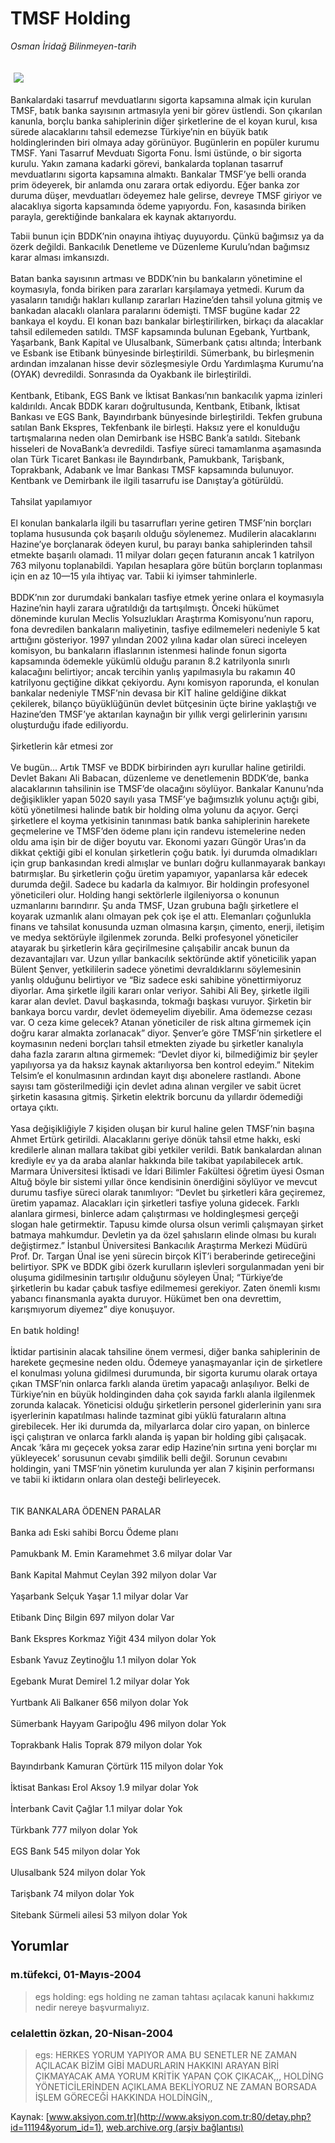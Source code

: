 # TMSF Holding

*Osman İridağ Bilinmeyen-tarih*

<div>
 <font>
  <img border="0" height="1" src="/web/20041217033336im_/http://www.aksiyon.com.tr/images/blank.gif"/>
 </font>
 <font class="content">
  <p>
   <img border="0" hspace="5" src="http://web.archive.org/web/20041217033336im_/http://www.aksiyon.com.tr/resim/480/28.jpg" vspace="5"/>
  </p>
 </font>
 <font class="content">
  Bankalardaki tasarruf mevduatlarını sigorta kapsamına almak için kurulan TMSF, batık banka sayısının artmasıyla yeni bir görev üstlendi. Son çıkarılan kanunla, borçlu banka sahiplerinin diğer şirketlerine de el koyan kurul, kısa sürede alacaklarını tahsil edemezse Türkiye’nin en büyük batık holdinglerinden biri olmaya aday görünüyor. Bugünlerin en popüler kurumu TMSF. Yani Tasarruf Mevduatı Sigorta Fonu. İsmi üstünde, o bir sigorta kurulu. Yakın zamana kadarki görevi, bankalarda toplanan tasarruf mevduatlarını sigorta kapsamına almaktı. Bankalar TMSF’ye belli oranda prim ödeyerek, bir anlamda onu zarara ortak ediyordu. Eğer banka zor duruma düşer, mevduatları ödeyemez hale gelirse, devreye TMSF giriyor ve alacaklıya sigorta kapsamında ödeme yapıyordu. Fon, kasasında biriken parayla, gerektiğinde bankalara ek kaynak aktarıyordu.
 </font>
 <p>
  <font class="content">
   Tabii bunun için BDDK’nin onayına ihtiyaç duyuyordu. Çünkü bağımsız ya da özerk değildi. Bankacılık Denetleme ve Düzenleme Kurulu’ndan bağımsız karar alması imkansızdı.
   <br/>
   <br/>
   Batan banka sayısının artması ve BDDK’nin bu bankaların yönetimine el koymasıyla, fonda biriken para zararları karşılamaya yetmedi. Kurum da yasaların tanıdığı hakları kullanıp zararları Hazine’den tahsil yoluna gitmiş ve bankadan alacaklı olanlara paralarını ödemişti. TMSF bugüne kadar 22 bankaya el koydu. El konan bazı bankalar birleştirilirken, birkaçı da alacaklar tahsil edilemeden satıldı. TMSF kapsamında bulunan Egebank, Yurtbank, Yaşarbank, Bank Kapital ve Ulusalbank, Sümerbank çatısı altında; İnterbank ve Esbank ise Etibank bünyesinde birleştirildi. Sümerbank, bu birleşmenin ardından imzalanan hisse devir sözleşmesiyle Ordu Yardımlaşma Kurumu’na (OYAK) devredildi. Sonrasında da Oyakbank ile birleştirildi.
   <br/>
   <br/>
   Kentbank, Etibank, EGS Bank ve İktisat Bankası’nın bankacılık yapma izinleri kaldırıldı. Ancak BDDK kararı doğrultusunda, Kentbank, Etibank, İktisat Bankası ve EGS Bank, Bayındırbank bünyesinde birleştirildi. Tekfen grubuna satılan Bank Ekspres, Tekfenbank ile birleşti. Haksız yere el konulduğu tartışmalarına neden olan Demirbank ise HSBC Bank’a satıldı. Sitebank hisseleri de NovaBank’a devredildi. Tasfiye süreci tamamlanma aşamasında olan Türk Ticaret Bankası ile Bayındırbank, Pamukbank, Tarişbank, Toprakbank, Adabank ve İmar Bankası TMSF kapsamında bulunuyor. Kentbank ve Demirbank ile ilgili tasarrufu ise Danıştay’a götürüldü.
   <br/>
   <br/>
   Tahsilat yapılamıyor
   <br/>
   <br/>
   El konulan bankalarla ilgili bu tasarrufları yerine getiren TMSF’nin borçları toplama hususunda çok başarılı olduğu söylenemez. Mudilerin alacaklarını Hazine’ye borçlanarak ödeyen kurul, bu parayı banka sahiplerinden tahsil etmekte başarılı olamadı. 11 milyar doları geçen faturanın ancak 1 katrilyon 763 milyonu toplanabildi. Yapılan hesaplara göre bütün borçların toplanması için en az 10—15 yıla ihtiyaç var. Tabii ki iyimser tahminlerle.
   <br/>
   <br/>
   BDDK’nın zor durumdaki bankaları tasfiye etmek yerine onlara el koymasıyla Hazine’nin hayli zarara uğratıldığı da tartışılmıştı. Önceki hükümet döneminde kurulan Meclis Yolsuzlukları Araştırma Komisyonu’nun raporu, fona devredilen bankaların maliyetinin, tasfiye edilmemeleri nedeniyle 5 kat arttığını gösteriyor. 1997 yılından 2002 yılına kadar olan süreci inceleyen komisyon, bu bankaların iflaslarının istenmesi halinde fonun sigorta kapsamında ödemekle yükümlü olduğu paranın 8.2 katrilyonla sınırlı kalacağını belirtiyor; ancak tercihin yanlış yapılmasıyla bu rakamın 40 katrilyonu geçtiğine dikkat çekiyordu. Aynı komisyon raporunda, el konulan bankalar nedeniyle TMSF’nin devasa bir KİT haline geldiğine dikkat çekilerek, bilanço büyüklüğünün devlet bütçesinin üçte birine yaklaştığı ve Hazine’den TMSF’ye aktarılan kaynağın bir yıllık vergi gelirlerinin yarısını oluşturduğu ifade ediliyordu.
   <br/>
   <br/>
   Şirketlerin kâr etmesi zor
   <br/>
   <br/>
   Ve bugün... Artık TMSF ve BDDK birbirinden ayrı kurullar haline getirildi. Devlet Bakanı Ali Babacan, düzenleme ve denetlemenin BDDK’de, banka alacaklarının tahsilinin ise TMSF’de olacağını söylüyor. Bankalar Kanunu’nda değişiklikler yapan 5020 sayılı yasa TMSF’ye bağımsızlık yolunu açtığı gibi, kötü yönetilmesi halinde batık bir holding olma yolunu da açıyor. Gerçi şirketlere el koyma yetkisinin tanınması batık banka sahiplerinin harekete geçmelerine ve TMSF’den ödeme planı için randevu istemelerine neden oldu ama işin bir de diğer boyutu var. Ekonomi yazarı Güngör Uras’ın da dikkat çektiği gibi el konulan şirketlerin çoğu batık. İyi durumda olmadıkları için grup bankasından kredi almışlar ve bunları doğru kullanmayarak bankayı batırmışlar. Bu şirketlerin çoğu üretim yapamıyor, yapanlarsa kâr edecek durumda değil. Sadece bu kadarla da kalmıyor. Bir holdingin profesyonel yöneticileri olur. Holding hangi sektörlerle ilgileniyorsa o konunun uzmanlarını barındırır. Şu anda TMSF, Uzan grubuna bağlı şirketlere el koyarak uzmanlık alanı olmayan pek çok işe el attı. Elemanları çoğunlukla finans ve tahsilat konusunda uzman olmasına karşın, çimento, enerji, iletişim ve medya sektörüyle ilgilenmek zorunda. Belki profesyonel yöneticiler atayarak bu şirketlerin kâra geçirilmesine çalışabilir ancak bunun da dezavantajları var. Uzun yıllar bankacılık sektöründe aktif yöneticilik yapan Bülent Şenver, yetkililerin sadece yönetimi devraldıklarını söylemesinin yanlış olduğunu belirtiyor ve “Biz sadece eski sahibine yönettirmiyoruz diyorlar. Ama şirketle ilgili kararı onlar veriyor. Sahibi Ali Bey, şirketle ilgili karar alan devlet. Davul başkasında, tokmağı başkası vuruyor. Şirketin bir bankaya borcu vardır, devlet ödemeyelim diyebilir. Ama ödemezse cezası var. O ceza kime gelecek? Atanan yöneticiler de risk altına girmemek için doğru karar almakta zorlanacak” diyor. Şenver’e göre TMSF’nin şirketlere el koymasının nedeni borçları tahsil etmekten ziyade bu şirketler kanalıyla daha fazla zararın altına girmemek: “Devlet diyor ki, bilmediğimiz bir şeyler yapılıyorsa ya da haksız kaynak aktarılıyorsa ben kontrol edeyim.” Nitekim Telsim’e el konulmasının ardından kayıt dışı abonelere rastlandı. Abone sayısı tam gösterilmediği için devlet adına alınan vergiler ve sabit ücret şirketin kasasına gitmiş. Şirketin elektrik borcunu da yıllardır ödemediği ortaya çıktı.
   <br/>
   <br/>
   Yasa değişikliğiyle 7 kişiden oluşan bir kurul haline gelen TMSF’nin başına Ahmet Ertürk getirildi. Alacaklarını geriye dönük tahsil etme hakkı, eski kredilerle alınan mallara takibat gibi yetkiler verildi. Batık bankalardan alınan krediyle ev ya da araba alanlar hakkında bile takibat yapılabilecek artık. Marmara Üniversitesi İktisadi ve İdari Bilimler Fakültesi öğretim üyesi Osman Altuğ böyle bir sistemi yıllar önce kendisinin önerdiğini söylüyor ve mevcut durumu tasfiye süreci olarak tanımlıyor: “Devlet bu şirketleri kâra geçiremez, üretim yapamaz. Alacakları için şirketleri tasfiye yoluna gidecek. Farklı alanlara girmesi, binlerce adam çalıştırması ve holdingleşmesi gerçeği slogan hale getirmektir. Tapusu kimde olursa olsun verimli çalışmayan şirket batmaya mahkumdur. Devletin ya da özel şahısların elinde olması bu kuralı değiştirmez.” İstanbul Üniversitesi Bankacılık Araştırma Merkezi Müdürü Prof. Dr. Targan Ünal ise yeni sürecin birçok KİT’i beraberinde getireceğini belirtiyor. SPK ve BDDK gibi özerk kurulların işlevleri sorgulanmadan yeni bir oluşuma gidilmesinin tartışılır olduğunu söyleyen Ünal; “Türkiye’de şirketlerin bu kadar çabuk tasfiye edilmemesi gerekiyor. Zaten önemli kısmı yabancı finansmanla ayakta duruyor. Hükümet ben ona devrettim, karışmıyorum diyemez” diye konuşuyor.
   <br/>
   <br/>
   En batık holding!
   <br/>
   <br/>
   İktidar partisinin alacak tahsiline önem vermesi, diğer banka sahiplerinin de harekete geçmesine neden oldu. Ödemeye yanaşmayanlar için de şirketlere el konulması yoluna gidilmesi durumunda, bir sigorta kurumu olarak ortaya çıkan TMSF’nin onlarca farklı alanda üretim yapacağı anlaşılıyor. Belki de Türkiye’nin en büyük holdinginden daha çok sayıda farklı alanla ilgilenmek zorunda kalacak. Yöneticisi olduğu şirketlerin personel giderlerinin yanı sıra işyerlerinin kapatılması halinde tazminat gibi yüklü faturaların altına girebilecek. Her iki durumda da, milyarlarca dolar ciro yapan, on binlerce işçi çalıştıran ve onlarca farklı alanda iş yapan bir holding gibi çalışacak. Ancak ‘kâra mı geçecek yoksa zarar edip Hazine’nin sırtına yeni borçlar mı yükleyecek’ sorusunun cevabı şimdilik belli değil. Sorunun cevabını holdingin, yani TMSF’nin yönetim kurulunda yer alan 7 kişinin performansı ve tabii ki iktidarın onlara olan desteği belirleyecek.
   <br/>
   <br/>
   <br/>
   TIK BANKALARA ÖDENEN PARALAR
   <br/>
   <br/>
   Banka adı	          Eski sahibi	             Borcu                       Ödeme planı
   <br/>
   <br/>
   Pamukbank	M. Emin Karamehmet	3.6 milyar dolar	Var
   <br/>
   <br/>
   Bank Kapital	Mahmut Ceylan	392 milyon dolar	Var
   <br/>
   <br/>
   Yaşarbank	Selçuk Yaşar	1.1 milyar dolar	Var
   <br/>
   <br/>
   Etibank	Dinç Bilgin	697 milyon dolar	Var
   <br/>
   <br/>
   Bank Ekspres	Korkmaz Yiğit	434 milyon dolar	Yok
   <br/>
   <br/>
   Esbank	Yavuz Zeytinoğlu	1.1 milyon dolar	Yok
   <br/>
   <br/>
   Egebank	Murat Demirel	1.2 milyar dolar	Yok
   <br/>
   <br/>
   Yurtbank	Ali Balkaner	656 milyon dolar	Yok
   <br/>
   <br/>
   Sümerbank	Hayyam Garipoğlu	496 milyon dolar	Yok
   <br/>
   <br/>
   Toprakbank	Halis Toprak	879 milyon dolar	Yok
   <br/>
   <br/>
   Bayındırbank	Kamuran Çörtürk	115 milyon dolar	Yok
   <br/>
   <br/>
   İktisat Bankası	Erol Aksoy	1.9 milyar dolar	Yok
   <br/>
   <br/>
   İnterbank	Cavit Çağlar	1.1 milyar dolar	Yok
   <br/>
   <br/>
   Türkbank		777 milyon dolar	Yok
   <br/>
   <br/>
   EGS Bank		545 milyon dolar	Yok
   <br/>
   <br/>
   Ulusalbank		524 milyon dolar	Yok
   <br/>
   <br/>
   Tarişbank		74 milyon dolar	Yok
   <br/>
   <br/>
   Sitebank	Sürmeli ailesi	53 milyon dolar	Yok
  </font>
 </p>
</div>


## Yorumlar

### m.tüfekci, 01-Mayıs-2004
> egs holding: 
> egs holding ne zaman tahtası açılacak kanuni hakkımız nedir nereye başvurmalıyız.

### celalettin özkan, 20-Nisan-2004
> egs: 
> HERKES YORUM YAPIYOR AMA BU SENETLER NE ZAMAN AÇILACAK BİZİM GİBİ MADURLARIN HAKKINI ARAYAN BİRİ ÇIKMAYACAK AMA YORUM KRİTİK YAPAN ÇOK ÇIKACAK,,, HOLDİNG YÖNETİCİLERİNDEN AÇIKLAMA BEKLİYORUZ NE ZAMAN BORSADA İŞLEM GÖRECEĞİ HAKKINDA HOLDİNGİN,,

Kaynak: [www.aksiyon.com.tr](http://www.aksiyon.com.tr:80/detay.php?id=11194&yorum_id=1), [web.archive.org (arşiv bağlantısı)](http://web.archive.org/web/20041217033336/http://www.aksiyon.com.tr:80/detay.php?id=11194&yorum_id=1)
